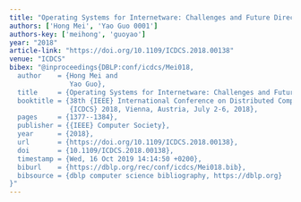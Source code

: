 ```yaml
---
title: "Operating Systems for Internetware: Challenges and Future Directions"
authors: ['Hong Mei', 'Yao Guo 0001']
authors-key: ['meihong', 'guoyao']
year: "2018"
article-link: "https://doi.org/10.1109/ICDCS.2018.00138"
venue: "ICDCS"
bibex: "@inproceedings{DBLP:conf/icdcs/Mei018,
  author    = {Hong Mei and
               Yao Guo},
  title     = {Operating Systems for Internetware: Challenges and Future Directions},
  booktitle = {38th {IEEE} International Conference on Distributed Computing Systems,
               {ICDCS} 2018, Vienna, Austria, July 2-6, 2018},
  pages     = {1377--1384},
  publisher = {{IEEE} Computer Society},
  year      = {2018},
  url       = {https://doi.org/10.1109/ICDCS.2018.00138},
  doi       = {10.1109/ICDCS.2018.00138},
  timestamp = {Wed, 16 Oct 2019 14:14:50 +0200},
  biburl    = {https://dblp.org/rec/conf/icdcs/Mei018.bib},
  bibsource = {dblp computer science bibliography, https://dblp.org}
}"
---
```

